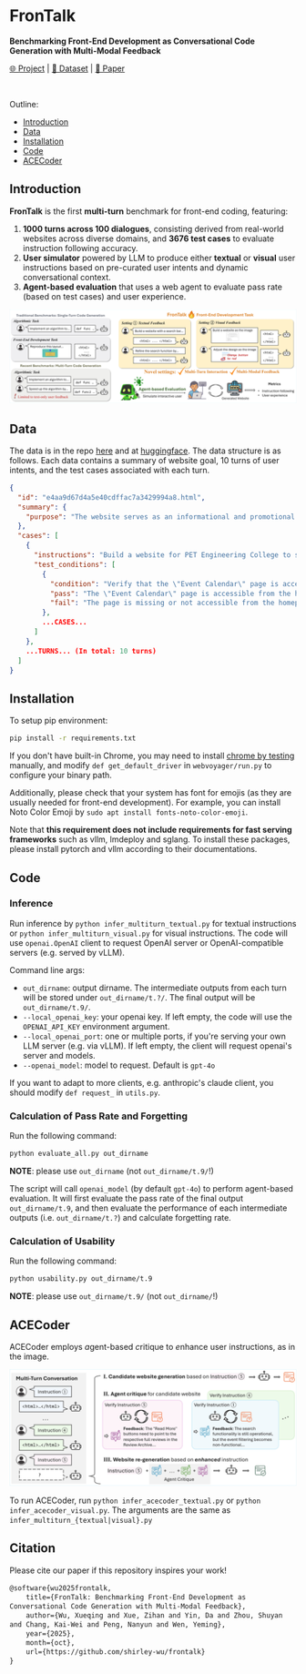 # FronTalk

**Benchmarking Front-End Development as Conversational Code Generation with Multi-Modal Feedback**

[🌐 Project](https://frontalk-benchmark.github.io/) | [🤗 Dataset](https://huggingface.co/datasets/xqwu/FronTalk) | [📖 Paper](https://github.com/shirley-wu/frontalk/blob/main/static/preprint.pdf)

<br/>

Outline:
* [Introduction](#introduction)
* [Data](#data)
* [Installation](#installation)
* [Code](#code)
* [ACECoder](#acecoder)

## Introduction

**FronTalk** is the first **multi-turn** benchmark for front-end coding, featuring:
1. **1000 turns across 100 dialogues**, consisting derived from real-world websites across diverse domains, and **3676 test cases** to evaluate instruction following accuracy.
2. **User simulator** powered by LLM to produce either **textual** or **visual** user instructions based on pre-curated user intents and dynamic conversational context.
3. **Agent-based evaluation** that uses a web agent to evaluate pass rate (based on test cases) and user experience.

![Overview](static/teaser.jpg)

## Data

The data is in the repo [here](https://github.com/shirley-wu/frontalk/blob/main/data.jsonl) and at [huggingface](https://huggingface.co/datasets/xqwu/FronTalk). The data structure is as follows. Each data contains a summary of website goal, 10 turns of user intents, and the test cases associated with each turn.
```json
{
  "id": "e4aa9d67d4a5e40cdffac7a3429994a8.html",
  "summary": {
    "purpose": "The website serves as an informational and promotional platform for PET Engineering College, providing..."
  },
  "cases": [
    {
      "instructions": "Build a website for PET Engineering College to serve as an informational and promotional hub. Include an \"Event Calendar\"...",
      "test_conditions": [
        {
          "condition": "Verify that the \"Event Calendar\" page is accessible from the homepage.",
          "pass": "The \"Event Calendar\" page is accessible from the homepage via clicking specific links or buttons.",
          "fail": "The page is missing or not accessible from the homepage."
        },
        ...CASES...
      ]
    },
    ...TURNS... (In total: 10 turns)
  ]
}
```

## Installation

To setup pip environment:
```bash
pip install -r requirements.txt
```

If you don't have built-in Chrome, you may need to install [chrome by testing](https://googlechromelabs.github.io/chrome-for-testing/) manually, and modify `def get_default_driver` in `webvoyager/run.py` to configure your binary path.

Additionally, please check that your system has font for emojis (as they are usually needed for front-end development). For example, you can install Noto Color Emoji by `sudo apt install fonts-noto-color-emoji`.

Note that **this requirement does not include requirements for fast serving frameworks** such as vllm, lmdeploy and sglang. To install these packages, please install pytorch and vllm according to their documentations.

## Code

### Inference

Run inference by `python infer_multiturn_textual.py` for textual instructions or `python infer_multiturn_visual.py` for visual instructions. The code will use `openai.OpenAI` client to request OpenAI server or OpenAI-compatible servers (e.g. served by vLLM).

Command line args:
* `out_dirname`: output dirname. The intermediate outputs from each turn will be stored under `out_dirname/t.?/`. The final output will be `out_dirname/t.9/`.
* `--local_openai_key`: your openai key. If left empty, the code will use the `OPENAI_API_KEY` environment argument.
* `--local_openai_port`: one or multiple ports, if you're serving your own LLM server (e.g. via vLLM). If left empty, the client will request openai's server and models.
* `--openai_model`: model to request. Default is `gpt-4o`

If you want to adapt to more clients, e.g. anthropic's claude client, you should modify `def request_` in `utils.py`.

### Calculation of Pass Rate and Forgetting

Run the following command:
```bash
python evaluate_all.py out_dirname
```
**NOTE**: please use `out_dirname` (not `out_dirname/t.9/`!)

The script will call `openai_model` (by default `gpt-4o`) to perform agent-based evaluation. It will first evaluate the pass rate of the final output `out_dirname/t.9`, and then evaluate the performance of each intermediate outputs (i.e. `out_dirname/t.?`) and calculate forgetting rate.

### Calculation of Usability

Run the following command:
```bash
python usability.py out_dirname/t.9
```
**NOTE**: please use `out_dirname/t.9/` (not `out_dirname/`!)

## ACECoder

ACECoder employs *a*gent-based *c*ritique to *e*nhance user instructions, as in the image.

![ACECoder](static/acecoder.jpg)

To run ACECoder, run `python infer_acecoder_textual.py` or `python infer_acecoder_visual.py`. The arguments are the same as `infer_multiturn_{textual|visual}.py`

## Citation
Please cite our paper if this repository inspires your work!

```
@software{wu2025frontalk,
    title={FronTalk: Benchmarking Front-End Development as Conversational Code Generation with Multi-Modal Feedback},
    author={Wu, Xueqing and Xue, Zihan and Yin, Da and Zhou, Shuyan and Chang, Kai-Wei and Peng, Nanyun and Wen, Yeming},
    year={2025},
    month={oct},
    url={https://github.com/shirley-wu/frontalk}
}
```
